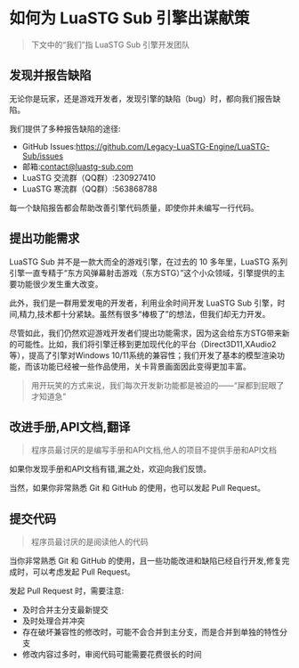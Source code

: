 # 如何为 LuaSTG Sub 引擎出谋献策

> 下文中的“我们”指 LuaSTG Sub 引擎开发团队

## 发现并报告缺陷

无论你是玩家，还是游戏开发者，发现引擎的缺陷（bug）时，都向我们报告缺陷。

我们提供了多种报告缺陷的途径:

* GitHub Issues:https://github.com/Legacy-LuaSTG-Engine/LuaSTG-Sub/issues
* 邮箱:contact@luastg-sub.com
* LuaSTG 交流群（QQ群）:230927410
* LuaSTG 寒流群（QQ群）:563868788

每一个缺陷报告都会帮助改善引擎代码质量，即使你并未编写一行代码。

## 提出功能需求

LuaSTG Sub 并不是一款大而全的游戏引擎，在过去的 10 多年里，LuaSTG 系列引擎一直专精于“东方风弹幕射击游戏（东方STG）”这个小众领域，引擎提供的主要功能很少发生重大改变。

此外，我们是一群用爱发电的开发者，利用业余时间开发 LuaSTG Sub 引擎，时间,精力,技术都十分紧缺。虽然有很多“棒极了”的想法，但我们却无力开发。

尽管如此，我们仍然欢迎游戏开发者们提出功能需求，因为这会给东方STG带来新的可能性。比如，我们将引擎迁移到更加现代化的平台（Direct3D11,XAudio2等），提高了引擎对Windows 10/11系统的兼容性；我们开发了基本的模型渲染功能，而该功能已经被一些作品使用，关卡背景画面因此变得更加丰富。

> 用开玩笑的方式来说，我们每次开发新功能都是被迫的——“屎都到屁眼了才知道急”

## 改进手册,API文档,翻译

> 程序员最讨厌的是编写手册和API文档,他人的项目不提供手册和API文档

如果你发现手册和API文档有错,漏之处，欢迎向我们反馈。

当然，如果你非常熟悉 Git 和 GitHub 的使用，也可以发起 Pull Request。

## 提交代码

> 程序员最讨厌的是阅读他人的代码

当你非常熟悉 Git 和 GitHub 的使用，且一些功能改进和缺陷已经自行开发,修复完成时，可以考虑发起 Pull Request。

发起 Pull Request 时，需要注意:

* 及时合并主分支最新提交
* 及时处理合并冲突
* 存在破坏兼容性的修改时，可能不会合并到主分支，而是合并到单独的特性分支
* 修改内容过多时，审阅代码可能需要花费很长的时间
